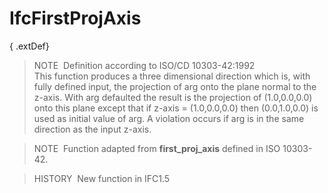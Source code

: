 IfcFirstProjAxis
================

{ .extDef}
> NOTE&nbsp; Definition according to ISO/CD 10303-42:1992  
> This function produces a three dimensional direction which is, with fully defined input, the projection of arg onto the plane normal to the z-axis. With arg defaulted the result is the projection of (1.0,0.0,0.0) onto this plane except that if z-axis = (1.0,0.0,0.0) then (0.0,1.0,0.0) is used as initial value of arg. A violation occurs if arg is in the same direction as the input z-axis.

> NOTE&nbsp; Function adapted from **first_proj_axis** defined in ISO 10303-42.

> HISTORY&nbsp; New function in IFC1.5
